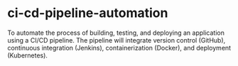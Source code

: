 # ci-cd-pipeline-automation
To automate the process of building, testing, and deploying an application using a CI/CD pipeline. The pipeline will integrate version control (GitHub), continuous integration (Jenkins), containerization (Docker), and deployment (Kubernetes).
